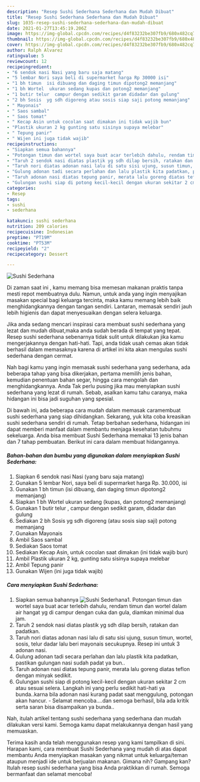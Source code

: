 ```yaml
---
description: "Resep Sushi Sederhana Sederhana dan Mudah Dibuat"
title: "Resep Sushi Sederhana Sederhana dan Mudah Dibuat"
slug: 1035-resep-sushi-sederhana-sederhana-dan-mudah-dibuat
date: 2021-01-27T13:45:19.206Z
image: https://img-global.cpcdn.com/recipes/d4f83232be307fb9/680x482cq70/sushi-sederhana-foto-resep-utama.jpg
thumbnail: https://img-global.cpcdn.com/recipes/d4f83232be307fb9/680x482cq70/sushi-sederhana-foto-resep-utama.jpg
cover: https://img-global.cpcdn.com/recipes/d4f83232be307fb9/680x482cq70/sushi-sederhana-foto-resep-utama.jpg
author: Ralph Alvarez
ratingvalue: 5
reviewcount: 12
recipeingredient:
- "6 sendok nasi Nasi yang baru saja matang"
- "5 lembar Nori saya beli di supermarket harga Rp 30000 isi"
- "1 bh timun  isi dibuang dan daging timun dipotong2 memanjang"
- "1 bh Wortel  ukuran sedang kupas dan potong2 memanjang"
- "1 butir telur  campur dengan sedikit garam didadar dan gulung"
- "2 bh Sosis  yg sdh digoreng atau sosis siap saji potong memanjang"
- " Mayonais"
- " Saos sambal"
- " Saos tomat"
- " Kecap Asin untuk cocolan saat dimakan ini tidak wajib bun"
- "Plastik ukuran 2 kg gunting satu sisinya supaya melebar"
- " Tepung panir"
- " Wijen ini juga tidak wajib"
recipeinstructions:
- "Siapkan semua bahannya"
- "Potongan timun dan wortel saya buat acar terlebih dahulu, rendam timun dan wortel dalam air hangat yg di campur dengan cuka dan gula, diamkan minimal dua jam."
- "Taruh 2 sendok nasi diatas plastik yg sdh dilap bersih, ratakan dan padatkan."
- "Taruh nori diatas adonan nasi lalu di satu sisi ujung, susun timun, wortel, sosis, telur dadar lalu beri mayonais secukupnya. Resep ini untuk 3 adonan nasi."
- "Gulung adonan tadi secara perlahan dan lalu plastik kita padatkan, pastikan gulungan nasi sudah padat ya bun.."
- "Taruh adonan nasi diatas tepung panir, merata lalu goreng diatas teflon dengan minyak sedikit."
- "Gulungan sushi siap di potong kecil-kecil dengan ukuran sekitar 2 cm atau sesuai selera. Langkah ini yang perlu sedikit hati-hati ya bunda..karna bila adonan nasi kurang padat saat menggulung, potongan akan hancur.  Selamat mencoba....dan semoga berhasil, bila ada kritik serta saran bisa disampaikan ya bunda.."
categories:
- Resep
tags:
- sushi
- sederhana

katakunci: sushi sederhana 
nutrition: 209 calories
recipecuisine: Indonesian
preptime: "PT19M"
cooktime: "PT53M"
recipeyield: "2"
recipecategory: Dessert

---
```



![Sushi Sederhana](https://img-global.cpcdn.com/recipes/d4f83232be307fb9/680x482cq70/sushi-sederhana-foto-resep-utama.jpg)

Di zaman  saat ini , kamu memang bisa memesan makanan praktis tanpa mesti repot membuatnya dulu. Namun, untuk anda yang ingin menyajikan masakan special bagi keluarga tercinta, maka kamu memang lebih baik menghidangkannya dengan tangan sendiri. Lantaran, memasak sendiri jauh lebih higienis dan dapat menyesuaikan dengan selera keluarga.

Jika anda sedang mencari inspirasi cara membuat sushi sederhana yang lezat dan mudah dibuat,maka anda sudah berada di tempat yang tepat. Resep sushi sederhana  sebenarnya tidak sulit untuk dilakukan jika kamu mengerjakannya dengan hati-hati. Tapi, anda tidak usah cemas akan tidak berhasil dalam memasaknya 
karena di artikel ini kita akan mengulas sushi sederhana dengan cermat.  



Nah bagi kamu yang ingin memasak sushi sederhana yang sederhana, ada beberapa tahap yang bisa dikerjakan, pertama memilih jenis bahan, kemudian penentuan bahan segar, hingga cara mengolah dan menghidangkannya. Anda Tak perlu pusing jika mau menyiapkan sushi sederhana yang lezat di rumah. Sebab, asalkan kamu  tahu caranya, maka hidangan ini bisa jadi suguhan yang spesial.

Di bawah ini, ada beberapa cara mudah dalam memasak caramembuat sushi sederhana yang siap dihidangkan. Sekarang, yuk kita coba kreasikan sushi sederhana sendiri di rumah. Tetap berbahan sederhana, hidangan ini dapat memberi manfaat dalam membantu menjaga kesehatan tubuhmu sekeluarga. Anda bisa membuat Sushi Sederhana memakai 13 jenis bahan dan 7 tahap pembuatan. Berikut ini cara dalam membuat hidangannya.

<!--inarticleads1-->

##### Bahan-bahan dan bumbu yang digunakan dalam menyiapkan Sushi Sederhana:

1. Siapkan 6 sendok nasi Nasi (yang baru saja matang)
1. Gunakan 5 lembar Nori, saya beli di supermarket harga Rp. 30.000, isi
1. Gunakan 1 bh timun  (isi dibuang, dan daging timun dipotong2 memanjang)
1. Siapkan 1 bh Wortel  ukuran sedang (kupas, dan potong2 memanjang)
1. Gunakan 1 butir telur , campur dengan sedikit garam, didadar dan gulung
1. Sediakan 2 bh Sosis  yg sdh digoreng (atau sosis siap saji) potong memanjang
1. Gunakan  Mayonais
1. Ambil  Saos sambal
1. Sediakan  Saos tomat
1. Sediakan  Kecap Asin, untuk cocolan saat dimakan (ini tidak wajib bun)
1. Ambil Plastik ukuran 2 kg, gunting satu sisinya supaya melebar
1. Ambil  Tepung panir
1. Gunakan  Wijen (ini juga tidak wajib)




<!--inarticleads2-->

##### Cara menyiapkan Sushi Sederhana:

1. Siapkan semua bahannya
<img src="https://img-global.cpcdn.com/steps/ca1d54cb0a037325/160x128cq70/sushi-sederhana-langkah-memasak-1-foto.jpg" alt="Sushi Sederhana">1. Potongan timun dan wortel saya buat acar terlebih dahulu, rendam timun dan wortel dalam air hangat yg di campur dengan cuka dan gula, diamkan minimal dua jam.
1. Taruh 2 sendok nasi diatas plastik yg sdh dilap bersih, ratakan dan padatkan.
1. Taruh nori diatas adonan nasi lalu di satu sisi ujung, susun timun, wortel, sosis, telur dadar lalu beri mayonais secukupnya. Resep ini untuk 3 adonan nasi.
1. Gulung adonan tadi secara perlahan dan lalu plastik kita padatkan, pastikan gulungan nasi sudah padat ya bun..
1. Taruh adonan nasi diatas tepung panir, merata lalu goreng diatas teflon dengan minyak sedikit.
1. Gulungan sushi siap di potong kecil-kecil dengan ukuran sekitar 2 cm atau sesuai selera. Langkah ini yang perlu sedikit hati-hati ya bunda..karna bila adonan nasi kurang padat saat menggulung, potongan akan hancur.  - Selamat mencoba....dan semoga berhasil, bila ada kritik serta saran bisa disampaikan ya bunda..




Nah, itulah artikel tentang  sushi sederhana  yang sederhana dan mudah dilakukan versi kami. Semoga kamu dapat melakukannya dengan hasil yang memuaskan. 

Terima kasih anda telah menggunakan resep yang kami tampilkan di sini. Harapan kami, cara membuat  Sushi Sederhana yang mudah di atas dapat membantu Anda menyiapkan masakan yang nikmat untuk keluarga/teman ataupun menjadi ide untuk berjualan makanan. Gimana nih? Gampang kan? Itulah resep sushi sederhana yang bisa Anda praktikkan di rumah. Semoga bermanfaat dan selamat mencoba!

